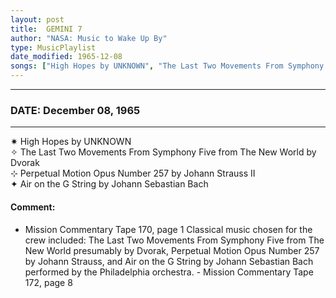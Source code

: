 ```yaml
---
layout: post
title:  GEMINI 7
author: "NASA: Music to Wake Up By"
type: MusicPlaylist
date_modified: 1965-12-08
songs: ["High Hopes by UNKNOWN", "The Last Two Movements From Symphony Five from The New World by Dvorak", "Perpetual Motion Opus Number 257 by Johann Strauss II", "Air on the G String by Johann Sebastian Bach"]
---
```


----
### DATE: December 08, 1965
----
✷ High Hopes by UNKNOWN  &nbsp;<br />
✧ The Last Two Movements From Symphony Five from The New World by Dvorak  &nbsp;<br />
⊹ Perpetual Motion Opus Number 257 by Johann Strauss II  &nbsp;<br />
✦ Air on the G String by Johann Sebastian Bach

#### Comment:
* Mission Commentary Tape 170, page 1
Classical music chosen for the crew included: The Last Two Movements From Symphony Five from The New World presumably by Dvorak, Perpetual Motion Opus Number 257  by Johann Strauss, and Air on the G String  by Johann Sebastian Bach performed by the Philadelphia orchestra. - Mission Commentary Tape 172, page 8




<br/>
<center>
	<a target="_blank"
	   href="https://twitter.com/intent/tweet?hashtags=Space,NASA,Playlist,NASAWakeupCalls,SpaceProgram&text={{ page.author}}, '{{ page.songs.first }}' {{ page.title }}, {{ page.date | date: '%B %d, %Y' }}. {{ site.url }}{{ page.url }}&via=nasawakeupcalls"><i class="fab fa-twitter" alt="Tweet this page" style="font-size: 1.3em;"></i></a>
	&nbsp; 	<i class="fas fa-user-astronaut" style="font-size: 1.5em;"></i> &nbsp;
    <a id="custom_amazon_link"
       type="amzn" search="#"
       category="popular music">
    <i class="fab fa-amazon" style="font-size: 1.3em;"></i></a>
</center>

<!-- Randomly resolve an individual entry from a song array -->
<script src="/assets/javascript/seedrandom.min.js"></script>
<script>
  var wake_me_up = ["High Hopes by UNKNOWN", "The Last Two Movements From Symphony Five from The New World by Dvorak", "Perpetual Motion Opus Number 257 by Johann Strauss II", "Air on the G String by Johann Sebastian Bach"];
  var prng = new Math.seedrandom();
  function randomSong() {
    song = wake_me_up[Math.floor(Math.random() * wake_me_up.length)];
    var amazon_link = document.getElementById("custom_amazon_link");
    amazon_link.setAttribute("search", song);
  }
  window.onload = randomSong();
</script>
